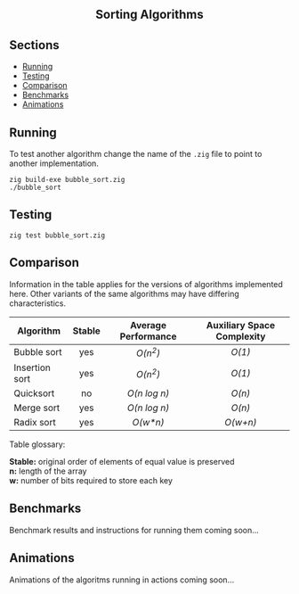 <h2 align="center">Sorting Algorithms</h2>

## Sections

- [Running](#running)
- [Testing](#testing)
- [Comparison](#comparison)
- [Benchmarks](#benchmarks)
- [Animations](#animations)

## Running <a name = "running"></a>

To test another algorithm change the name of the `.zig` file to point to another implementation.

```console
zig build-exe bubble_sort.zig
./bubble_sort
```

## Testing <a name = "testing"></a>

```console
zig test bubble_sort.zig
```

## Comparison <a name = "comparison"></a>

Information in the table applies for the versions of algorithms implemented here. Other variants of the same algorithms may have differing characteristics.

| Algorithm      | Stable | Average Performance | Auxiliary Space Complexity |
| -------------- | :----: | :-----------------: | :------------------------: |
| Bubble sort    |  yes   | _O(n<sup>2</sup>)_  |           _O(1)_           |
| Insertion sort |  yes   | _O(n<sup>2</sup>)_  |           _O(1)_           |
| Quicksort      |   no   |    _O(n log n)_     |           _O(n)_           |
| Merge sort     |  yes   |    _O(n log n)_     |           _O(n)_           |
| Radix sort     |  yes   |      _O(w\*n)_      |          _O(w+n)_          |

Table glossary:

**Stable:** original order of elements of equal value is preserved\
**n:** length of the array\
**w:** number of bits required to store each key

## Benchmarks <a name = "benchmarks"></a>

Benchmark results and instructions for running them coming soon...

## Animations <a name = "animations"></a>

Animations of the algoritms running in actions coming soon...
